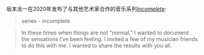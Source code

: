 坂本龙一在2020年发布了与其他艺术家合作的音乐系列[*Incomplete*](https://www.youtube.com/watch?v=kOaYRL764C0&list=PLt-rCeGDshZGtFp4_EtjLPdKIPo0STrRD):

> series - incomplete 

> In these times when things are not “normal,” I wanted to document the sensations I’ve been feeling. I invited a few of my musician friends to do this with me. I wanted to share the results with you all.
